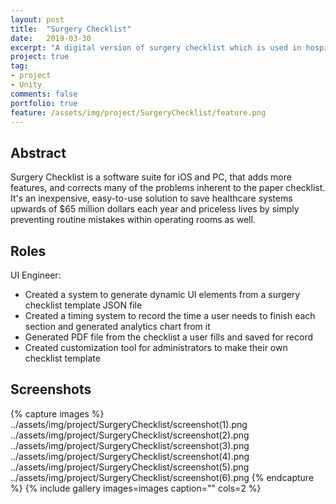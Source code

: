 ```yaml
---
layout: post
title:  "Surgery Checklist"
date:   2019-03-30
excerpt: "A digital version of surgery checklist which is used in hospital to increase safety in surgery"
project: true
tag:
- project
- Unity
comments: false
portfolio: true
feature: /assets/img/project/SurgeryChecklist/feature.png
---
```


## Abstract
Surgery Checklist is a software suite for iOS and PC, that adds more features, and corrects many of the problems inherent to the paper checklist. It's an inexpensive, easy-to-use solution to save healthcare systems upwards of $65 million dollars each year and priceless lives by simply preventing routine mistakes within operating rooms as well.

## Roles
UI Engineer:
* Created a system to generate dynamic UI elements from a surgery checklist template JSON file
* Created a timing system to record the time a user needs to finish each section and generated analytics chart from it
* Generated PDF file from the checklist a user fills and saved for record
* Created customization tool for administrators to make their own checklist template

## Screenshots

{% capture images %}
    ../assets/img/project/SurgeryChecklist/screenshot(1).png
    ../assets/img/project/SurgeryChecklist/screenshot(2).png
    ../assets/img/project/SurgeryChecklist/screenshot(3).png
    ../assets/img/project/SurgeryChecklist/screenshot(4).png
    ../assets/img/project/SurgeryChecklist/screenshot(5).png
    ../assets/img/project/SurgeryChecklist/screenshot(6).png
{% endcapture %}
{% include gallery images=images caption="" cols=2 %}